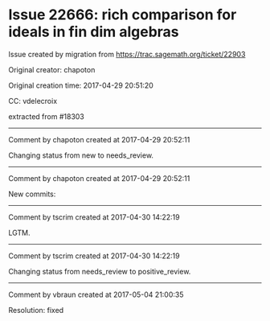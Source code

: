 # Issue 22666: rich comparison for ideals in fin dim algebras

Issue created by migration from https://trac.sagemath.org/ticket/22903

Original creator: chapoton

Original creation time: 2017-04-29 20:51:20

CC:  vdelecroix

extracted from #18303


---

Comment by chapoton created at 2017-04-29 20:52:11

Changing status from new to needs_review.


---

Comment by chapoton created at 2017-04-29 20:52:11

New commits:


---

Comment by tscrim created at 2017-04-30 14:22:19

LGTM.


---

Comment by tscrim created at 2017-04-30 14:22:19

Changing status from needs_review to positive_review.


---

Comment by vbraun created at 2017-05-04 21:00:35

Resolution: fixed
